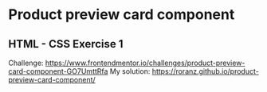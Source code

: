# Product preview card component
## HTML - CSS Exercise 1
Challenge: https://www.frontendmentor.io/challenges/product-preview-card-component-GO7UmttRfa
My solution: https://roranz.github.io/product-preview-card-component/
